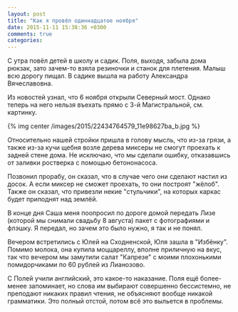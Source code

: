 ```yaml
---
layout: post
title: "Как я провёл одиннадцатое ноября"
date: 2015-11-11 15:38:36 +0300
comments: true
categories: 
---
```

С утра повёл детей в школу и садик. Поля, выходя, забыла дома рюкзак, зато зачем-то взяла резиночки и станок для плетения. Малыш всю дорогу пищал. В садике вышла на работу Александра Вячеславовна.

Из новостей узнал, что 6 ноября открыли Северный мост. Однако теперь на него нельзя въехать прямо с 3-й Магистральной, см. картинку.

{% img center /images/2015/22434764579_11e98627ba_b.jpg %}

Относительно нашей стройки пришла в голову мысль, что из-за грязи, а  также из-за кучи щебня возле дерева миксеры не смогут проехать к задней стене дома. Не исключаю, что мы сделали ошибку, отказавшись от заливки ростверка с помощью бетононасоса. 

Позвонил прорабу, он сказал, что в случае чего они сделают настил из досок. А если миксер не сможет проехать, то они построят "жёлоб". Также он сказал, что привезли некие "стульчики", на которых каркас будет приподнят над землёй.

В конце дня Саша меня поопросил по дороге домой передать Лизе (которой мы снимали свадьбу 8 августа) пакет с фотографиями и флэшку. Я передал, но зачем это было нужно, я так и не понял.

Вечером встретились с Юлей на Сходненской, Юля зашла в "Избёнку". Помимо молока, она купила моццареллу, вполне приличную на вкус, так что вечером мы замутили салат "Капрезе" с моими плохонькими помидорчиками по 60 рублей из Лианозово. 

С Полей учили английский, это какое-то наказание. Поля ещё более-менее запоминает, но слова им выбирают совершенно бессистемно, не преподают никаких правил чтения, не объясняют вообще никакой грамматики. Это полный отстой, потом всё это выльется в проблемы.